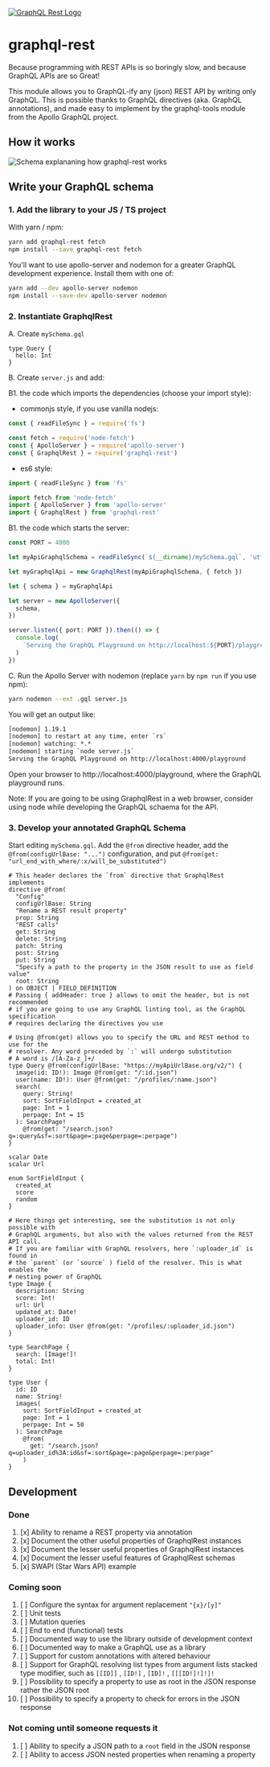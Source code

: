 [![GraphQL Rest Logo](doc/logo.png)](https://github.com/graphql-rest/graphql-rest)

# graphql-rest

Because programming with REST APIs is so boringly slow, and because GraphQL
APIs are so Great!

This module allows you to GraphQL-ify any (json) REST API by writing only
GraphQL. This is possible thanks to GraphQL directives (aka. GraphQL
annotations), and made easy to implement by the graphql-tools module from the
Apollo GraphQL project.

## How it works

![Schema explananing how graphql-rest works](doc/ExplainGraphqlRest.png)

## Write your GraphQL schema

### 1. Add the library to your JS / TS project

With yarn / npm:

```sh
yarn add graphql-rest fetch
npm install --save graphql-rest fetch
```

You'll want to use apollo-server and nodemon for a greater GraphQL development
experience. Install them with one of:

```sh
yarn add --dev apollo-server nodemon
npm install --save-dev apollo-server nodemon
```

### 2. Instantiate GraphqlRest

A. Create `mySchema.gql`

```gql
type Query {
  hello: Int
}
```

B. Create `server.js` and add:

B1. the code which imports the dependencies (choose your import style):

- commonjs style, if you use vanilla nodejs:

```ts
const { readFileSync } = require('fs')

const fetch = require('node-fetch')
const { ApolloServer } = require('apollo-server')
const { GraphqlRest } = require('graphql-rest')
```

- es6 style:

```ts
import { readFileSync } from 'fs'

import fetch from 'node-fetch'
import { ApolloServer } from 'apollo-server'
import { GraphqlRest } from 'graphql-rest'
```

B1. the code which starts the server:

```ts
const PORT = 4000

let myApiGraphqlSchema = readFileSync(`${__dirname}/mySchema.gql`, 'utf-8')

let myGraphqlApi = new GraphqlRest(myApiGraphqlSchema, { fetch })

let { schema } = myGraphqlApi

let server = new ApolloServer({
  schema,
})

server.listen({ port: PORT }).then(() => {
  console.log(
    `Serving the GraphQL Playground on http://localhost:${PORT}/playground`,
  )
})
```

C. Run the Apollo Server with nodemon (replace `yarn` by `npm run` if you use npm):

```sh
yarn nodemon --ext .gql server.js
```

You will get an output like:

```txt
[nodemon] 1.19.1
[nodemon] to restart at any time, enter `rs`
[nodemon] watching: *.*
[nodemon] starting `node server.js`
Serving the GraphQL Playground on http://localhost:4000/playground
```

Open your browser to http://localhost:4000/playground, where the GraphQL playground runs.

Note:
If you are going to be using GraphqlRest in a web browser, consider using node
while developing the GraphQL schaema for the API.

### 3. Develop your annotated GraphQL Schema

Start editing `mySchema.gql`. Add the `@from` directive header, add the
`@from(configUrlBase: "...")` configuration, and put
`@from(get: "url_end_with_where/:x/will_be_substituted")`

```gql
# This header declares the `from` directive that GraphqlRest implements
directive @from(
  "Config"
  configUrlBase: String
  "Rename a REST result property"
  prop: String
  "REST calls"
  get: String
  delete: String
  patch: String
  post: String
  put: String
  "Specify a path to the property in the JSON result to use as field value"
  root: String
) on OBJECT | FIELD_DEFINITION
# Passing { addHeader: true } allows to omit the header, but is not recommended
# if you are going to use any GraphQL linting tool, as the GraphQL specification
# requires declaring the directives you use

# Using @from(get) allows you to specify the URL and REST method to use for the
# resolver. Any word preceded by `:` will undergo substitution
# A word is /[A-Za-z_]+/
type Query @from(configUrlBase: "https://myApiUrlBase.org/v2/") {
  image(id: ID!): Image @from(get: "/:id.json")
  user(name: ID!): User @from(get: "/profiles/:name.json")
  search(
    query: String!
    sort: SortFieldInput = created_at
    page: Int = 1
    perpage: Int = 15
  ): SearchPage!
    @from(get: "/search.json?q=:query&sf=:sort&page=:page&perpage=:perpage")
}

scalar Date
scalar Url

enum SortFieldInput {
  created_at
  score
  random
}

# Here things get interesting, see the substitution is not only possible with
# GraphQL arguments, but also with the values returned from the REST API call.
# If you are familiar with GraphQL resolvers, here `:uploader_id` is found in
# the `parent` (or `source` ) field of the resolver. This is what enables the
# nesting power of GraphQL
type Image {
  description: String
  score: Int!
  url: Url
  updated_at: Date!
  uploader_id: ID
  uploader_info: User @from(get: "/profiles/:uploader_id.json")
}

type SearchPage {
  search: [Image!]!
  total: Int!
}

type User {
  id: ID
  name: String!
  images(
    sort: SortFieldInput = created_at
    page: Int = 1
    perpage: Int = 50
  ): SearchPage
    @from(
      get: "/search.json?q=uploader_id%3A:id&sf=:sort&page=:page&perpage=:perpage"
    )
}
```

## Development

### Done

1. [x] Ability to rename a REST property via annotation
1. [x] Document the other useful properties of GraphqlRest instances
1. [x] Document the lesser useful properties of GraphqlRest instances
1. [x] Document the lesser useful features of GraphqlRest schemas
1. [x] SWAPI (Star Wars API) example

### Coming soon

1. [ ] Configure the syntax for argument replacement `"{x}/[y]"`
1. [ ] Unit tests
1. [ ] Mutation queries
1. [ ] End to end (functional) tests
1. [ ] Documented way to use the library outside of development context
1. [ ] Documented way to make a GraphQL use as a library
1. [ ] Support for custom annotations with altered behaviour
1. [ ] Support for GraphQL resolving list types from argument lists stacked type modifier, such as `[[ID]]` , `[ID!]` , `[ID]!` , `[[[ID!]!]!]!`
1. [ ] Possibility to specify a property to use as root in the JSON response rather the JSON root
1. [ ] Possibility to specify a property to check for errors in the JSON response

###

### Not coming until someone requests it

1. [ ] Ability to specify a JSON path to a `root` field in the JSON response
1. [ ] Ability to access JSON nested properties when renaming a property
